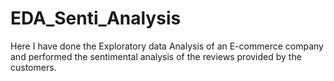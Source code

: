 # EDA_Senti_Analysis
Here I have done the Exploratory data Analysis of an E-commerce company and performed the sentimental analysis of the reviews provided by the customers.
